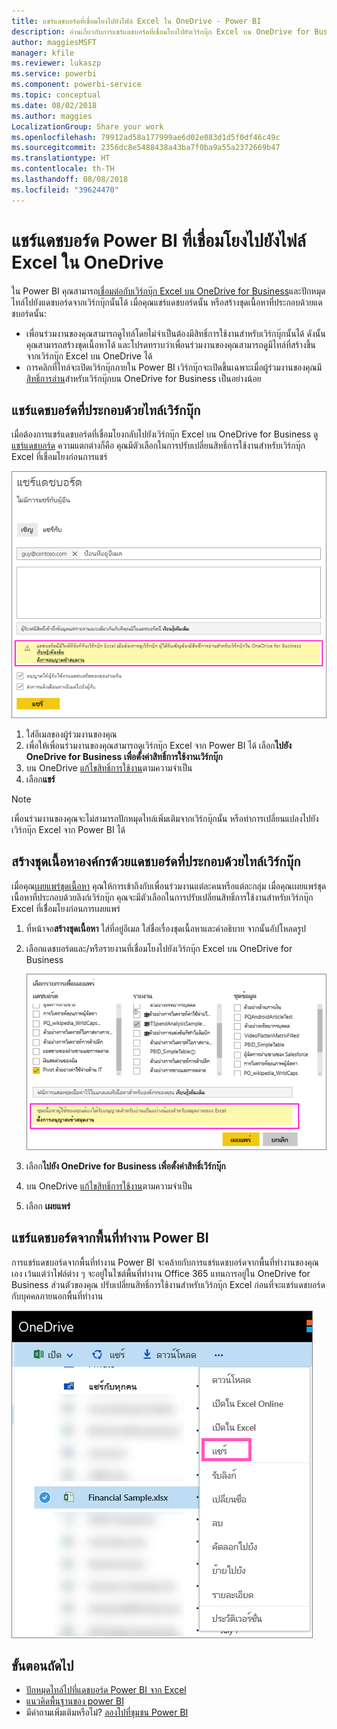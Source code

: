 ```yaml
---
title: แชร์แดชบอร์ดที่เชื่อมโยงไปยังไฟล์ Excel ใน OneDrive - Power BI
description: อ่านเกี่ยวกับการแชร์แดชบอร์ดที่เชื่อมโยงไปยังเวิร์กบุ๊ก Excel บน OneDrive for Business พร้อมด้วยไทล์ที่ปักหมุดจากเวิร์กบุ๊กนั้น
author: maggiesMSFT
manager: kfile
ms.reviewer: lukaszp
ms.service: powerbi
ms.component: powerbi-service
ms.topic: conceptual
ms.date: 08/02/2018
ms.author: maggies
LocalizationGroup: Share your work
ms.openlocfilehash: 79912ad58a177999ae6d02e083d1d5f0df46c49c
ms.sourcegitcommit: 2356dc8e5488438a43ba7f0ba9a55a2372669b47
ms.translationtype: HT
ms.contentlocale: th-TH
ms.lasthandoff: 08/08/2018
ms.locfileid: "39624470"
---
```

# <a name="share-a-power-bi-dashboard-that-links-to-an-excel-file-in-onedrive"></a>แชร์แดชบอร์ด Power BI ที่เชื่อมโยงไปยังไฟล์ Excel ใน OneDrive
ใน Power BI คุณสามารถ[เชื่อมต่อกับเวิร์กบุ๊ก Excel บน OneDrive for Business](service-excel-workbook-files.md)และปักหมุดไทล์ไปยังแดชบอร์ดจากเวิร์กบุ๊กนั้นได้ เมื่อคุณแชร์แดชบอร์ดนั้น หรือสร้างชุดเนื้อหาที่ประกอบด้วยแดชบอร์ดนั้น:

* เพื่อนร่วมงานของคุณสามารถดูไทล์โดยไม่จำเป็นต้องมีสิทธิ์การใช้งานสำหรับเวิร์กบุ๊กนั้นได้ ดังนั้นคุณสามารถสร้างชุดเนื้อหาได้ และโปรดทราบว่าเพื่อนร่วมงานของคุณสามารถดูมีไทล์ที่สร้างขึ้นจากเวิร์กบุ๊ก Excel บน OneDrive ได้
* การคลิกที่ไทล์จะเปิดเวิร์กบุ๊กภายใน Power BI เวิร์กบุ๊กจะเปิดขึ้นเฉพาะเมื่อผู้ร่วมงานของคุณมี[สิทธิ์การอ่าน](https://support.office.com/en-us/article/Share-documents-or-folders-in-Office-365-1fe37332-0f9a-4719-970e-d2578da4941c)สำหรับเวิร์กบุ๊กบน OneDrive for Business เป็นอย่างน้อย

## <a name="share-a-dashboard-that-contains-workbook-tiles"></a>แชร์แดชบอร์ดที่ประกอบด้วยไทล์เวิร์กบุ๊ก
เมื่อต้องการแชร์แดชบอร์ดที่เชื่อมโยงกลับไปยังเวิร์กบุ๊ก Excel บน OneDrive for Business ดู[แชร์แดชบอร์ด](service-share-dashboards.md) ความแตกต่างก็คือ คุณมีตัวเลือกในการปรับเปลี่ยนสิทธิ์การใช้งานสำหรับเวิร์กบุ๊ก Excel ที่เชื่อมโยงก่อนการแชร์

  ![แชร์กล่องโต้ตอบแดชบอร์ด](media/service-share-dashboard-that-links-to-excel-onedrive/pbi_share_workbk.png)

1. ใส่อีเมลของผู้ร่วมงานของคุณ
2. เพื่อให้เพื่อนร่วมงานของคุณสามารถดูเวิร์กบุ๊ก Excel จาก Power BI ได้ เลือก**ไปยัง OneDrive for Business เพื่อตั้งค่าสิทธิ์การใช้งานเวิร์กบุ๊ก**
3. บน OneDrive [แก้ไขสิทธิ์การใช้งาน](https://support.office.com/en-US/article/Share-files-and-folders-and-change-permissions-9fcc2f7d-de0c-4cec-93b0-a82024800c07)ตามความจำเป็น
4. เลือก**แชร์**

>[!NOTE]
>เพื่อนร่วมงานของคุณจะไม่สามารถปักหมุดไทล์เพิ่มเติมจากเวิร์กบุ๊กนั้น หรือทำการเปลี่ยนแปลงไปยังเวิร์กบุ๊ก Excel จาก Power BI ได้
> 
> 

## <a name="create-an-organizational-content-pack-with-a-dashboard-that-contains-workbook-tiles"></a>สร้างชุดเนื้อหาองค์กรด้วยแดชบอร์ดที่ประกอบด้วยไทล์เวิร์กบุ๊ก
เมื่อคุณ[เผยแพร่ชุดเนื้อหา](service-organizational-content-pack-create-and-publish.md) คุณให้การเข้าถึงกับเพื่อนร่วมงานแต่ละคนหรือแต่ละกลุ่ม เมื่อคุณเผยแพร่ชุดเนื้อหาที่ประกอบด้วยลิงก์เวิร์กบุ๊ก คุณจะมีตัวเลือกในการปรับเปลี่ยนสิทธิ์การใช้งานสำหรับเวิร์กบุ๊ก Excel ที่เชืี่อมโยงก่อนการเผยแพร่

1. ที่หน้าจอ**สร้างชุดเนื้อหา** ใส่ที่อยู่อีเมล ใส่ชื่อเรื่องชุดเนื้อหาและคำอธิบาย จากนั้นอัปโหลดรูป
2. เลือกแดชบอร์ดและ/หรือรายงานที่เชื่อมโยงไปยังเวิร์กบุ๊ก Excel บน OneDrive for Business
   
    ![เวิร์กบุ๊ก Excel ในชุดเนื้อหา](media/service-share-dashboard-that-links-to-excel-onedrive/pbi_contpack_workbk.png)
3. เลือก**ไปยัง OneDrive for Business เพื่อตั้งค่าสิทธิ์เวิร์กบุ๊ก**
4. บน OneDrive [แก้ไขสิทธิ์การใช้งาน](https://support.office.com/en-US/article/Share-files-and-folders-and-change-permissions-9fcc2f7d-de0c-4cec-93b0-a82024800c07)ตามความจำเป็น
5. เลือก **เผยแพร่**

## <a name="share-a-dashboard-from-a-power-bi-workspace"></a>แชร์แดชบอร์ดจากพื้นที่ทำงาน Power BI
การแชร์แดชบอร์ดจากพื้นที่ทำงาน Power BI จะคล้ายกับการแชร์แดชบอร์ดจากพื้นที่ทำงานของคุณเอง เว้นแต่ว่าไฟล์ต่าง ๆ จะอยู่ในไซต์พื้นที่ทำงาน Office 365 แทนการอยู่ใน OneDrive for Business ส่วนตัวของคุณ ปรับเปลี่ยนสิทธิ์การใช้งานสำหรับเวิร์กบุ๊ก Excel ก่อนที่จะแชร์แดชบอร์ดกับบุคคลภายนอกพื้นที่ทำงาน

![แชร์จาก OneDrive](media/service-share-dashboard-that-links-to-excel-onedrive/pbi_onedriveshare.png)

## <a name="next-steps"></a>ขั้นตอนถัดไป
* [ปักหมุดไทล์ไปที่แดชบอร์ด Power BI จาก Excel](service-dashboard-pin-tile-from-excel.md)
* [แนวคิดพื้นฐานของ power BI](service-basic-concepts.md)
* มีคำถามเพิ่มเติมหรือไม่? [ลองไปที่ชุมชน Power BI](http://community.powerbi.com/)

